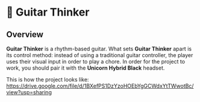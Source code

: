 # 🎸 Guitar Thinker

## Overview

**Guitar Thinker** is a rhythm-based guitar. What sets **Guitar Thinker** apart is its control method: instead of using a traditional guitar controller, the player uses their visual input in order to play a chore.
In order for the project to work, you should pair it with the **Unicorn Hybrid Black** headset.

This is how the project looks like:
https://drive.google.com/file/d/1BXefPS1DzYzoHOEbYgGCWdxYtTWwotBc/view?usp=sharing

